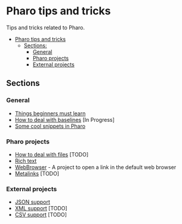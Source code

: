 # Pharo tips and tricks

Tips and tricks related to Pharo.

- [Pharo tips and tricks](#pharo-tips-and-tricks)
  * [Sections:](#sections)
    + [General](#general)
    + [Pharo projects](#pharo-projects)
    + [External projects](#external-projects)

## Sections

### General

- [Things beginners must learn](MustKnowForBeginners.md)
- [How to deal with baselines](Baselines.md) [In Progress]
- [Some cool snippets in Pharo](CoolSnippets.md)

### Pharo projects

- [How to deal with files](Files.md) [TODO]
- [Rich text](RichText.md)
- [WebBrowser](WebBrowser.md) - A project to open a link in the default web browser
- [Metalinks](Metalinks.md) [TODO]

### External projects

- [JSON support](JSON.md)
- [XML support](XML.md) [TODO]
- [CSV support](CSV.md) [TODO]
